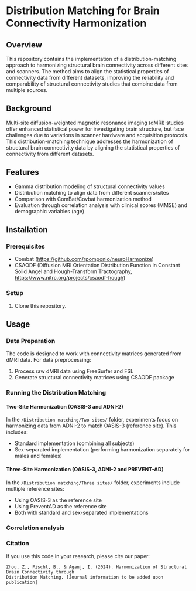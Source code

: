 # Distribution Matching for Brain Connectivity Harmonization

## Overview
This repository contains the implementation of a distribution-matching approach to harmonizing structural brain connectivity across different sites and scanners. The method aims to align the statistical properties of connectivity data from different datasets, improving the reliability and comparability of structural connectivity studies that combine data from multiple sources.

## Background
Multi-site diffusion-weighted magnetic resonance imaging (dMRI) studies offer enhanced statistical power for investigating brain structure, but face challenges due to variations in scanner hardware and acquisition protocols. This distribution-matching technique addresses the harmonization of structural brain connectivity data by aligning the statistical properties of connectivity from different datasets.

## Features
- Gamma distribution modeling of structural connectivity values
- Distribution matching to align data from different scanners/sites
- Comparison with ComBat/Covbat harmonization method
- Evaluation through correlation analysis with clinical scores (MMSE) and demographic variables (age)

## Installation

### Prerequisites
- Combat (https://github.com/rpomponio/neuroHarmonize)
- CSAODF (Diffusion MRI Orientation Distribution Function in Constant Solid Angel and Hough-Transform Tractography, https://www.nitrc.org/projects/csaodf-hough)

### Setup
1. Clone this repository.

## Usage

### Data Preparation
The code is designed to work with connectivity matrices generated from dMRI data. For data preprocessing:
1. Process raw dMRI data using FreeSurfer and FSL
2. Generate structural connectivity matrices using CSAODF package

### Running the Distribution Matching

#### Two-Site Harmonization (OASIS-3 and ADNI-2)
In the `/Distribution matching/Two sites/` folder, experiments focus on harmonizing data from ADNI-2 to match OASIS-3 (reference site). This includes:

- Standard implementation (combining all subjects)
- Sex-separated implementation (performing harmonization separately for males and females)

#### Three-Site Harmonization (OASIS-3, ADNI-2 and PREVENT-AD)
In the `/Distribution matching/Three sites/` folder, experiments include multiple reference sites:

- Using OASIS-3 as the reference site
- Using PreventAD as the reference site
- Both with standard and sex-separated implementations


### Correlation analysis


### Citation
If you use this code in your research, please cite our paper:
```
Zhou, Z., Fischl, B., & Aganj, I. (2024). Harmonization of Structural Brain Connectivity through
Distribution Matching. [Journal information to be added upon publication]
```
